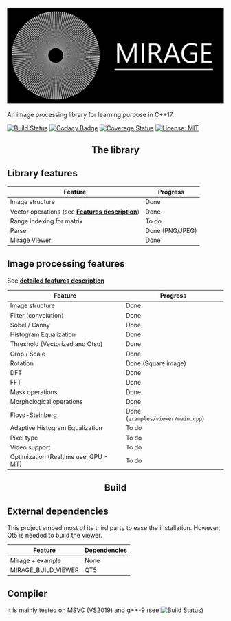 ![Logo](readmefiles/banniere.png) 

An image processing library for learning purpose in C++17.

[![Build Status](https://travis-ci.org/PlathC/Mirage.svg?branch=master)](https://travis-ci.org/PlathC/Mirage)
[![Codacy Badge](https://api.codacy.com/project/badge/Grade/e7674eb14f3a4636b98ded41d9cbb42c)](https://www.codacy.com/manual/PlathC/Mirage?utm_source=github.com&amp;utm_medium=referral&amp;utm_content=PlathC/Mirage&amp;utm_campaign=Badge_Grade) 
[![Coverage Status](https://coveralls.io/repos/github/PlathC/Mirage/badge.svg?branch=master)](https://coveralls.io/github/PlathC/Mirage?branch=master)
[![License: MIT](https://img.shields.io/badge/License-MIT-yellow.svg)](https://opensource.org/licenses/MIT)

<h2 align="center">The library</h2>

## __Library features__

| Feature                                                         | Progress                                                     |
|-----------------------------------------------------------------|--------------------------------------------------------------|
| Image structure                                                 | Done                                                         |
| Vector operations (see [__Features description__](Features.md)) | Done                                                         |
| Range indexing for matrix                                       | To do                             |
| Parser                                                          | Done (PNG/JPEG)                                              |
| Mirage Viewer                                                   | Done                                                         |

## Image processing features 

See [__detailed features description__](Features.md)

| Feature                                                         | Progress                          |
|-----------------------------------------------------------------|-----------------------------------|
| Image structure                                                 | Done                              |
| Filter (convolution)                                            | Done                              |
| Sobel / Canny                                                   | Done                              |
| Histogram Equalization                                          | Done                              |
| Threshold (Vectorized and Otsu)                                 | Done                              |
| Crop / Scale                                                    | Done                              |
| Rotation                                                        | Done (Square image)               |
| DFT                                                             | Done                              |
| FFT                                                             | Done                              |
| Mask operations                                                 | Done                              |
| Morphological operations                                        | Done                              |
| Floyd-Steinberg                                                 | Done (`examples/viewer/main.cpp`) |
| Adaptive Histogram Equalization                                 | To do                             |
| Pixel type                                                      | To do                             |
| Video support                                                   | To do                             |
| Optimization (Realtime use, GPU - MT)                           | To do                             |

<h2 align="center">Build</h2>

## External dependencies 

This project embed most of its third party to ease the installation. However, Qt5 is needed to build the viewer.

| Feature                          | Dependencies |
|----------------------------------|--------------|
| Mirage + example                 | None         | 
| MIRAGE_BUILD_VIEWER              | QT5          | 
 
## Compiler

It is mainly tested on MSVC (VS2019) and g++-9 (see [![Build Status](https://travis-ci.org/PlathC/Mirage.svg?branch=master)](https://travis-ci.org/PlathC/Mirage))



